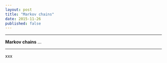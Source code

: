 ```yaml
---
layout: post
title: "Markov chains"
date: 2015-11-26
published: false
---
```




***
<b>Markov chains</b>  ...

***

xxx
